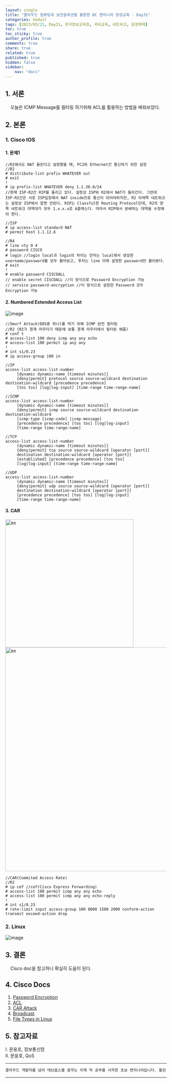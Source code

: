 ```yaml
---
layout: single
title: "클라우드 컴퓨팅과 보안솔루션을 활용한 DC 엔지니어 양성교육 - Day31"
categories: keduit
tags: [2023/03/21, Day31, 한국정보교육원, 국비교육, 네트워크, 운영체제]
toc: true
toc_sticky: true
author_profile: true
comments: true
share: true
related: true
published: true
hidden: false
sidebar: 
    nav: "docs"
---
```


## 1. 서론     

&nbsp;&nbsp;&nbsp;&nbsp;오늘은 ICMP Message를 필터링 하기위해 ACL를 활용하는 방법을 배워보았다.

## 2. 본론     

### 1. Cisco IOS   

#### 1. 문제1

```
//R2에서도 NAT 돌린다고 설정했을 때, PC2와 Ethernet간 통신하기 위한 설정
//R2
# distribute-list prefix WHATEVER out
# exit
!
# ip prefix-list WHATEVER deny 1.1.30.0/24
//현재 ISP-R2간 RIP를 돌리고 있다. 설정상 ISP와 R2에서 NAT가 돌아간다. 그런데 ISP-R2간은 서로 ISP입장에서 NAT inside므로 통신이 되어야하지만, R2 아래쪽 네트워크는 설정상 ISP에서 알면 안된다. RIP는 Classful한 Routing Protocol인데, R2의 양쪽 네트워크 대역대가 모두 1.x.x.x로 A클래스다. 따라서 RIP에서 분배하는 대역을 수정해야 한다.

//ISP
# ip access-list standard NAT
# permit host 1.1.12.6
```

```
//R4
# line vty 0 4
# password CISCO
# login //login local과 login의 차이는 전자는 local에서 생성한 username/password를 모두 물어보고, 후자는 line 아래 설정한 password만 물어본다.
# exit
!
# enable password CISCOALL
// enable secret CISCOALL //이 방식으로 Password Encryption 가능
// service password-encryption //이 방식으로 설정한 Password 모두 Encryption 가능
```

#### 2. Numbered Extended Access List

![image](https://user-images.githubusercontent.com/124491456/226502831-e956edc1-0786-4ceb-bafe-87315634b3fe.png)


```
//Smurf Attack(DOS중 하나)를 막기 위해 ICMP 완전 필터링
//R2 (R2가 경계 라우터기 때문에 보통 경계 라우터에서 필터링 해줌)
# conf t
# access-list 100 deny icmp any any echo
# access-list 100 permit ip any any
!
# int s1/0.23
# ip access-group 100 in
```

```
//IP
access-list access-list-number 
     [dynamic dynamic-name [timeout minutes]] 
     {deny|permit} protocol source source-wildcard destination destination-wildcard [precedence precedence] 
     [tos tos] [log|log-input] [time-range time-range-name]

//ICMP
access-list access-list-number 
     [dynamic dynamic-name [timeout minutes]] 
     {deny|permit} icmp source source-wildcard destination destination-wildcard 
     [icmp-type [icmp-code] |icmp-message]
     [precedence precedence] [tos tos] [log|log-input] 
     [time-range time-range-name]

//TCP
access-list access-list-number 
     [dynamic dynamic-name [timeout minutes]] 
     {deny|permit} tcp source source-wildcard [operator [port]]
     destination destination-wildcard [operator [port]] 
     [established] [precedence precedence] [tos tos] 
     [log|log-input] [time-range time-range-name]

//UDP
access-list access-list-number 
     [dynamic dynamic-name [timeout minutes]] 
     {deny|permit} udp source source-wildcard [operator [port]] 
     destination destination-wildcard [operator [port]] 
     [precedence precedence] [tos tos] [log|log-input] 
     [time-range time-range-name]
```

#### 3. CAR

<img alt="ex" src="https://user-images.githubusercontent.com/124491456/226505533-f14ba669-6bac-4c73-b499-169d243e10c9.png" width=400>


<img alt="ex" src="https://user-images.githubusercontent.com/124491456/226505897-226fb868-4401-4537-8ace-db4eca2895f1.png" width=700>

```
//CAR(Commited Access Rate)
//R2
# ip cef //cef(Cisco Express Forwarding)
# access-list 100 permit icmp any any echo
# access-list 100 permit icmp any any echo-reply
!
# int s1/0.23
# rate-limit input access-group 100 8000 1500 2000 conform-action transmit exceed-action drop
```

### 2. Linux

![image](https://user-images.githubusercontent.com/124491456/226539212-59b0be1e-2510-4750-9f47-2e08ecba04f8.png)

## 3. 결론     

&nbsp;&nbsp;&nbsp;&nbsp;Cisco doc을 참고하니 확실히 도움이 된다.

## 4. Cisco Docs

1. [Password Encryption](https://www.cisco.com/c/en/us/support/docs/security-vpn/remote-authentication-dial-user-service-radius/107614-64.html)    
2. [ACL](https://www.cisco.com/c/en/us/support/docs/security/ios-firewall/23602-confaccesslists.html)   
3. [CAR Attack](https://www.cisco.com/c/ko_kr/support/docs/ios-nx-os-software/ios-software-releases-122-mainline/12764-car-rate-limit-icmp.pdf)   
4. [Broadcast](https://www.practicalnetworking.net/stand-alone/local-broadcast-vs-directed-broadcast/)   
5. [File Types in Linux](https://linuxconfig.org/identifying-file-types-in-linux)   


## 5. 참고자료  

Ⅰ. 문웅호, 정보통신망   
Ⅱ. 문웅호, QoS   

---

```bash
클라우드 개발자를 넘어 데브옵스를 꿈꾸는 이제 막 공부를 시작한 초보 엔지니어입니다. 틀린 점이 있으면 친절하게 댓글 부탁드립니다. :)
```

---
